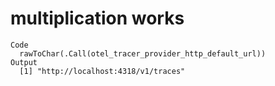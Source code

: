 # multiplication works

    Code
      rawToChar(.Call(otel_tracer_provider_http_default_url))
    Output
      [1] "http://localhost:4318/v1/traces"

